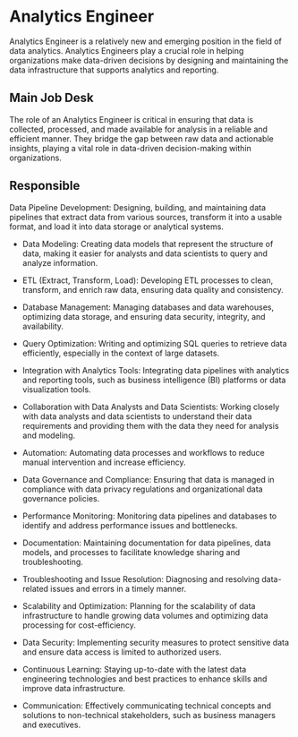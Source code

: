# Analytics Engineer

Analytics Engineer is a relatively new and emerging position in the field of data analytics. Analytics Engineers play a crucial role in helping organizations make data-driven decisions by designing and maintaining the data infrastructure that supports analytics and reporting.

## Main Job Desk
The role of an Analytics Engineer is critical in ensuring that data is collected, processed, and made available for analysis in a reliable and efficient manner. They bridge the gap between raw data and actionable insights, playing a vital role in data-driven decision-making within organizations.

## Responsible
Data Pipeline Development: Designing, building, and maintaining data pipelines that extract data from various sources, transform it into a usable format, and load it into data storage or analytical systems.

* Data Modeling: Creating data models that represent the structure of data, making it easier for analysts and data scientists to query and analyze information.

* ETL (Extract, Transform, Load): Developing ETL processes to clean, transform, and enrich raw data, ensuring data quality and consistency.

* Database Management: Managing databases and data warehouses, optimizing data storage, and ensuring data security, integrity, and availability.

* Query Optimization: Writing and optimizing SQL queries to retrieve data efficiently, especially in the context of large datasets.

* Integration with Analytics Tools: Integrating data pipelines with analytics and reporting tools, such as business intelligence (BI) platforms or data visualization tools.

* Collaboration with Data Analysts and Data Scientists: Working closely with data analysts and data scientists to understand their data requirements and providing them with the data they need for analysis and modeling.

* Automation: Automating data processes and workflows to reduce manual intervention and increase efficiency.

* Data Governance and Compliance: Ensuring that data is managed in compliance with data privacy regulations and organizational data governance policies.

* Performance Monitoring: Monitoring data pipelines and databases to identify and address performance issues and bottlenecks.

* Documentation: Maintaining documentation for data pipelines, data models, and processes to facilitate knowledge sharing and troubleshooting.

* Troubleshooting and Issue Resolution: Diagnosing and resolving data-related issues and errors in a timely manner.

* Scalability and Optimization: Planning for the scalability of data infrastructure to handle growing data volumes and optimizing data processing for cost-efficiency.

* Data Security: Implementing security measures to protect sensitive data and ensure data access is limited to authorized users.

* Continuous Learning: Staying up-to-date with the latest data engineering technologies and best practices to enhance skills and improve data infrastructure.

* Communication: Effectively communicating technical concepts and solutions to non-technical stakeholders, such as business managers and executives.